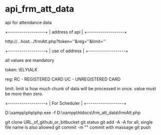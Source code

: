 # api_frm_att_data
api for attendance data


+-------------------+
|	address of api	|
+-------------------+

http://...host.../frmAtt.php?token=''&reg=''&limit=''




+-------------------+
|	use of address	|
+-------------------+

all values are mandatory 

token:
	tELYtALK
	
reg:
	RC - REGISTERED CARD
	UC - UNREGISTERED CARD
	
limit:
	limit is how much chunk of data will be processed in once.
	value must be more then zero.
	
	
+-------------------+
|	For Scheduler	|
+-------------------+

D:\xampp\php\php.exe -f D:\xampp\htdocs\frm_att_data\frmAtt.php




git clone URL_of_github_or_bitbucket
git status
git add -A				-A for all, single file name is also allowed
git commit -m ""		commit with massage
git push
